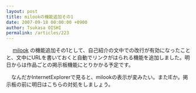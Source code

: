 ```yaml
---
layout: post
title: milookの機能追加その1
date: 2007-09-18 00:00:00 +0900
author: Tsukasa OISHI
permalink: /articles/223
---
```


　 [milook](http://milook.kaeruspoon.net/) の機能追加その1として、自己紹介の文中での改行が有効になったことと、文中にURLを書いておくと自動でリンクがはられる機能を追加しました。明日からは作品ごとの掲示板機能にとりかかる予定です。

　なんだかInternetExplorerで見ると、milookの表示が変みたい。またIEか。掲示板の前に明日はこちらの対処をしましょう。

